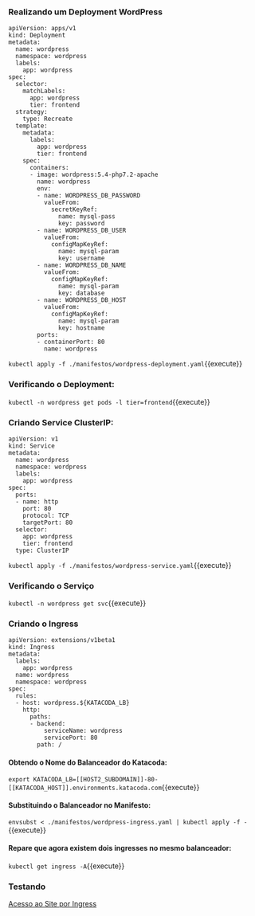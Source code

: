 
### Realizando um Deployment WordPress

```
apiVersion: apps/v1
kind: Deployment
metadata:
  name: wordpress
  namespace: wordpress
  labels:
    app: wordpress
spec:
  selector:
    matchLabels:
      app: wordpress
      tier: frontend
  strategy:
    type: Recreate
  template:
    metadata:
      labels:
        app: wordpress
        tier: frontend
    spec:
      containers:
      - image: wordpress:5.4-php7.2-apache
        name: wordpress
        env:
        - name: WORDPRESS_DB_PASSWORD
          valueFrom:
            secretKeyRef:
              name: mysql-pass
              key: password
        - name: WORDPRESS_DB_USER
          valueFrom:
            configMapKeyRef:
              name: mysql-param
              key: username
        - name: WORDPRESS_DB_NAME
          valueFrom:
            configMapKeyRef:
              name: mysql-param
              key: database
        - name: WORDPRESS_DB_HOST
          valueFrom:
            configMapKeyRef:
              name: mysql-param
              key: hostname
        ports:
        - containerPort: 80
          name: wordpress
```

`kubectl apply -f ./manifestos/wordpress-deployment.yaml`{{execute}}

### Verificando o Deployment:

`kubectl -n wordpress get pods -l tier=frontend`{{execute}}

### Criando Service ClusterIP:

```
apiVersion: v1
kind: Service
metadata:
  name: wordpress
  namespace: wordpress
  labels:
    app: wordpress
spec:
  ports:
  - name: http
    port: 80
    protocol: TCP
    targetPort: 80
  selector:
    app: wordpress
    tier: frontend
  type: ClusterIP
```

`kubectl apply -f ./manifestos/wordpress-service.yaml`{{execute}}

### Verificando o Serviço

`kubectl -n wordpress get svc`{{execute}}

### Criando o Ingress

```
apiVersion: extensions/v1beta1
kind: Ingress
metadata:
  labels:
    app: wordpress
  name: wordpress
  namespace: wordpress
spec:
  rules:
  - host: wordpress.${KATACODA_LB}
    http:
      paths:
      - backend:
          serviceName: wordpress
          servicePort: 80
        path: /
```

#### Obtendo o Nome do Balanceador do Katacoda:
`export KATACODA_LB=[[HOST2_SUBDOMAIN]]-80-[[KATACODA_HOST]].environments.katacoda.com`{{execute}}

#### Substituindo o Balanceador no Manifesto:
`envsubst < ./manifestos/wordpress-ingress.yaml | kubectl apply -f -`{{execute}}

#### Repare que agora existem dois ingresses no mesmo balanceador:
`kubectl get ingress -A`{{execute}}

### Testando

[Acesso ao Site por Ingress](https://wordpress.[[HOST2_SUBDOMAIN]]-80-[[KATACODA_HOST]].environments.katacoda.com/)
